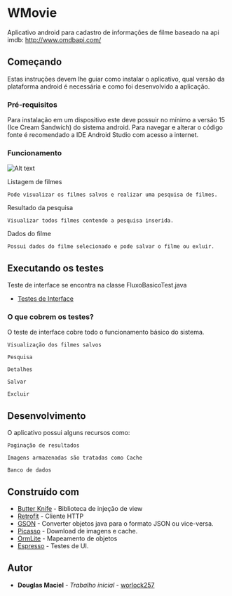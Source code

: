 # WMovie

Aplicativo android para cadastro de informações de filme baseado na api imdb: http://www.omdbapi.com/

## Começando

Estas instruções devem lhe guiar como instalar o aplicativo, qual versão da plataforma android é necessária e como foi desenvolvido a aplicação.

### Pré-requisitos

Para instalação em um dispositivo este deve possuir no mínimo a versão 15 (Ice Cream Sandwich) do sistema android. Para navegar e alterar o código fonte é recomendado a IDE Android Studio com acesso a internet.

### Funcionamento

![Alt text](https://preview.ibb.co/htOz1Q/Screenshot_Git_Hub.jpg "Optional title")

Listagem de filmes

```
Pode visualizar os filmes salvos e realizar uma pesquisa de filmes.
```

Resultado da pesquisa
```
Visualizar todos filmes contendo a pesquisa inserida.
```

Dados do filme
```
Possui dados do filme selecionado e pode salvar o filme ou exluir.
```

## Executando os testes

Teste de interface se encontra na classe FluxoBasicoTest.java

* [Testes de Interface](https://github.com/worlock257/WMovie/tree/master/app/src/androidTest/java/com/desafio/douglas/wmovie/activity)


### O que cobrem os testes?

O teste de interface cobre todo o funcionamento básico do sistema.

```
Visualização dos filmes salvos

Pesquisa

Detalhes

Salvar 

Excluir
```

## Desenvolvimento

O aplicativo possui alguns recursos como: 

```
Paginação de resultados

Imagens armazenadas são tratadas como Cache

Banco de dados

```

## Construído com

* [Butter Knife](http://jakewharton.github.io/butterknife/) - Biblioteca de injeção de view
* [Retrofit](http://square.github.io/retrofit/) - Cliente HTTP
* [GSON](https://github.com/google/gson) - Converter objetos java para o formato JSON ou vice-versa.
* [Picasso](http://square.github.io/picasso/) - Download de imagens e cache.
* [OrmLite](http://ormlite.com/) - Mapeamento de objetos
* [Espresso](https://google.github.io/android-testing-support-library/docs/espresso/) - Testes de UI.

## Autor

* **Douglas Maciel** - *Trabalho inicial* - [worlock257](https://github.com/worlock257)

